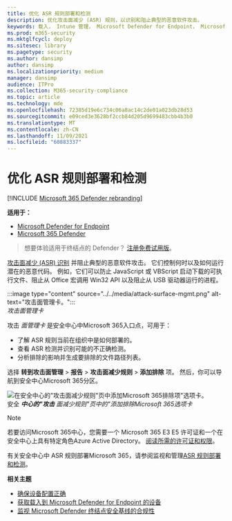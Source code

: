 ```yaml
---
title: 优化 ASR 规则部署和检测
description: 优化攻击面减少 (ASR) 规则，以识别和阻止典型的恶意软件攻击。
keywords: 载入， Intune 管理， Microsoft Defender for Endpoint， Microsoft Defender， Windows Defender， 攻击面减少， ASR， 安全基线
ms.prod: m365-security
ms.mktglfcycl: deploy
ms.sitesec: library
ms.pagetype: security
ms.author: dansimp
author: dansimp
ms.localizationpriority: medium
manager: dansimp
audience: ITPro
ms.collection: M365-security-compliance
ms.topic: article
ms.technology: mde
ms.openlocfilehash: 72385d19e6c734c06a8ac14c2de01a023db28d53
ms.sourcegitcommit: e09ced3e3628bf2ccb84d205d9699483cbb4b3b0
ms.translationtype: MT
ms.contentlocale: zh-CN
ms.lasthandoff: 11/09/2021
ms.locfileid: "60883337"
---
```

# <a name="optimize-asr-rule-deployment-and-detections"></a>优化 ASR 规则部署和检测

[!INCLUDE [Microsoft 365 Defender rebranding](../../includes/microsoft-defender.md)]

**适用于：**
- [Microsoft Defender for Endpoint](https://go.microsoft.com/fwlink/p/?linkid=2154037)
- [Microsoft 365 Defender](https://go.microsoft.com/fwlink/?linkid=2118804)

> 想要体验适用于终结点的 Defender？ [注册免费试用版](https://www.microsoft.com/WindowsForBusiness/windows-atp?ocid=docs-wdatp-onboardconfigure-abovefoldlink)。

[攻击面减少 (ASR) 识别](./attack-surface-reduction.md) 并阻止典型的恶意软件攻击。 它们控制何时以及如何运行潜在的恶意代码。 例如，它们可以防止 JavaScript 或 VBScript 启动下载的可执行文件、阻止从 Office 宏调用 Win32 API 以及阻止从 USB 驱动器运行的进程。


:::image type="content" source="../../media/attack-surface-mgmt.png" alt-text="攻击面管理卡。":::
<br>
*攻击面管理卡*

攻击 *面管理卡* 是安全中心中Microsoft 365入口点，可用于：

* 了解 ASR 规则当前在组织中是如何部署的。
* 查看 ASR 检测并识别可能的不正确检测。
* 分析排除的影响并生成要排除的文件路径列表。

选择 **转到攻击面管理** \> **报告** \> **攻击面减少规则** \> **添加排除** 项。 然后，你可以导航到安全中心Microsoft 365分区。

![在安全中心的"攻击面减少规则"页中添加Microsoft 365排除项"选项卡。](images/secconmgmt_asr_m365exlusions.png)<br>
安全 ***中心的"攻击** 面减少规则"页中的"添加排除Microsoft 365选项卡*

> [!NOTE]
> 若要访问Microsoft 365中心，您需要一个 Microsoft 365 E3 E5 许可证和一个在安全中心上具有特定角色Azure Active Directory。 [阅读所需的许可证和权限](/office365/securitycompliance/microsoft-security-and-compliance#required-licenses-and-permissions)。

有关安全中心中 ASR 规则部署Microsoft 365，请参阅监视和管理[ASR 规则部署和检测](/office365/securitycompliance/monitor-devices#monitor-and-manage-asr-rule-deployment-and-detections)。

**相关主题**

* [确保设备配置正确](configure-machines.md)
* [获取载入到 Microsoft Defender for Endpoint 的设备](configure-machines-onboarding.md)
* [监视 Microsoft Defender 终结点安全基线的合规性](configure-machines-security-baseline.md)
